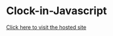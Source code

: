# Clock-in-Javascript

[Click here to visit the hosted site](https://4bhis1.github.io/Clock-in-Javascript/)
